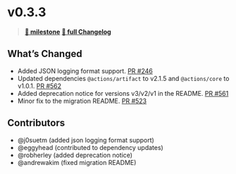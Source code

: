 # v0.3.3

> **[🎯 milestone](https://github.com/moclojer/moclojer/milestone/6?closed=1)**
> **[🔖 full Changelog](https://github.com/moclojer/moclojer/commits/v0.3.3)**

## What’s Changed

* Added JSON logging format support. [PR #246](https://github.com/moclojer/moclojer/issues/246)
* Updated dependencies `@actions/artifact` to v2.1.5 and `@actions/core` to v1.0.1. [PR #562](https://github.com/actions/upload-artifact/pull/562)
* Added deprecation notice for versions v3/v2/v1 in the README. [PR #561](https://github.com/actions/upload-artifact/pull/561)
* Minor fix to the migration README. [PR #523](https://github.com/actions/upload-artifact/pull/523)

## Contributors

* @j0suetm (added json logging format support)
* @eggyhead (contributed to dependency updates)
* @robherley (added deprecation notice)
* @andrewakim (fixed migration README)
